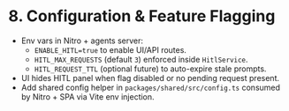 # 8. Configuration & Feature Flagging
- Env vars in Nitro + agents server:
  - `ENABLE_HITL=true` to enable UI/API routes.
  - `HITL_MAX_REQUESTS` (default `3`) enforced inside `HitlService`.
  - `HITL_REQUEST_TTL` (optional future) to auto-expire stale prompts.
- UI hides HITL panel when flag disabled or no pending request present.
- Add shared config helper in `packages/shared/src/config.ts` consumed by Nitro + SPA via Vite env injection.
